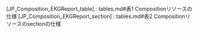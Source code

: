 <!-- 本ファイル修正不可。-->
<!-- リソース追加・変更はruby script/markdownlink_creator.mdを実行にて反映される -->
<!-- Temporary changes to fix formatting for changelog -->
<style>
  ul.new-content {
    padding-left: 25px !important;
  }
</style>
<!-- ページ内リンク指定 -->
[JP_Observation_Common_interaction]: StructureDefinition-jp-observation-common.html#インタラクション一覧
[JP_Observation_Common_Search]: StructureDefinition-jp-observation-common.html#search-parameter一覧
[JP_Observation_Common_Operation]: StructureDefinition-jp-observation-common.html#operation一覧
[JP_DiagnosticReport_Common_interaction]: StructureDefinition-jp-diagnosticreport-common.html#interaction一覧
[JP_Composition_EKGReport_table] : tables.md#表1 Compositionリソースの仕様
[JP_Composition_EKGReport_section] : tables.md#表2 Compositionリソースのsectionの仕様

<!-- ImplementationGuide -->
[SEAMAT2FHIR]: ImplementationGuide-jpfhir.jp.seamat2fhir.html

<!-- StructureDefinition: Profile, DataType -->
[JP_Bundle_EKGReport]: StructureDefinition-JP-Bundle-ekgreport.html
[JP_Composition_EKGReport]: StructureDefinition-JP-Composition-ekgreport.html
[JP_Binary_SEAMAT]: StructureDefinition-jp-binary-seamat.html
[JP_Device_SEAMAT_Author]: StructureDefinition-jp-device-seamat-author.html
[JP_Device_SEAMAT_Measurer]: StructureDefinition-jp-device-seamat-measurer.html
[JP_DocumentReference_SEAMAT]: StructureDefinition-jp-documentreference-seamat.html
[JP_Observation_SEAMAT]: StructureDefinition-jp-observation-seamat.html
[JP_Organization_SEAMAT_Author]: StructureDefinition-jp-organization-seamat-author.html
[JP_Organization_SEAMAT_Custodian]: StructureDefinition-jp-organization-seamat-custodian.html
[JP_Organization_SEAMAT_Department]: StructureDefinition-jp-organization-seamat-department.html
[JP_Patient_SEAMAT]: StructureDefinition-jp-patient-seamat.html
[JP_Practitioner_SEAMAT_Authenticator]: StructureDefinition-jp-practitioner-seamat-authenticator.html
[JP_Practitioner_SEAMAT_Author]: StructureDefinition-jp-practitioner-seamat-author.html
[JP_Practitioner_SEAMAT_Measurer]: StructureDefinition-jp-practitioner-seamat-measurer.html
[JP_Practitioner_SEAMAT_Performer]: StructureDefinition-jp-practitioner-seamat-performer.html
[JP_PractitionerRole_SEAMAT_Performer]: StructureDefinition-jp-practitionerrole-seamat-performer.html
[JP_Procedure_SEAMAT]: StructureDefinition-jp-procedure-seamat.html

<!-- StructureDefinition: Extension -->

<!-- CapabilityStatement -->

<!-- SearchParameter -->

<!-- CodeSystem -->
[JP_Composition_SEAMAT_DocumentType_CS]: CodeSystem-jp-composition-seamat-documenttype-cs.html
[JP_Composition_SEAMAT_SectionCode_CS]: CodeSystem-jp-composition-seamat-sectioncode-cs.html

<!-- ValueSet -->
[JP_Composition_EKGReport_DocumentType_VS]: ValueSet-jp-composition-ekgreport-documenttype-vs.html
[JP_Composition_EKGReport_SectionCode_VS]: ValueSet-jp-composition-ekgreport-sectioncode-vs.html

<!-- Example -->

<!-- example -->

<!-- Invariant -->
